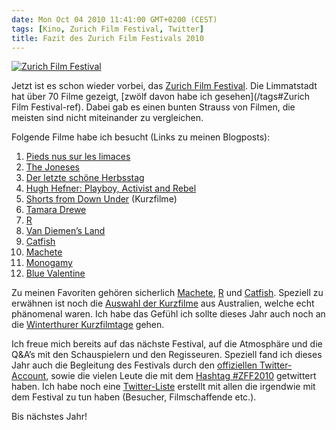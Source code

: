 ```yaml
---
date: Mon Oct 04 2010 11:41:00 GMT+0200 (CEST)
tags: [Kino, Zurich Film Festival, Twitter]
title: Fazit des Zurich Film Festivals 2010
---
```



[![Zurich Film Festival](http://media.tumblr.com/tumblr_l9oojkOByQ1qa2z4q.jpg "Zurich Film Festival")](http://www.zurichfilmfestival.org/de/programm-2010/alle-filme-a-bis-z/)

Jetzt ist es schon wieder vorbei, das [Zurich Film Festival](http://www.zurichfilmfestival.org).
Die Limmatstadt hat über 70 Filme gezeigt, [zwölf davon habe ich gesehen](/tags#Zurich Film Festival-ref).
Dabei gab es einen bunten Strauss von Filmen, die meisten sind nicht miteinander zu vergleichen.

Folgende Filme habe ich besucht (Links zu meinen Blogposts):

1.  [Pieds nus sur les limaces](/posts/2010/09/pieds-nus-sur-les-limaces)
2.  [The Joneses](/posts/2010/09/the-joneses)
3.  [Der letzte schöne Herbsstag](/posts/2010/09/der-letzte-schoene-herbsttag)
4.  [Hugh Hefner: Playboy, Activist and Rebel](/posts/2010/09/hugh-hefner-playboy-activist-and-rebel)
5.  [Shorts from Down Under](/posts/2010/09/shorts-from-down-under) (Kurzfilme)
6.  [Tamara Drewe](/posts/2010/09/tamara-drewe)
7.  [R](/posts/2010/09/r)
8.  [Van Diemen’s Land](/posts/2010/09/van-diemens-land)
9.  [Catfish](/posts/2010/10/catfish)
10. [Machete](/posts/2010/10/machete)
11. [Monogamy](/posts/2010/10/monogamy)
12. [Blue Valentine](/posts/2010/10/blue-valentine)

Zu meinen Favoriten gehören sicherlich
[Machete](http://www.readmore.ch/post/1228326248/zff-2010-machete),
[R](http://www.readmore.ch/post/1209180613/zff2010-r) und
[Catfish](http://www.readmore.ch/post/1228233517/zff-2010-catfish).
Speziell zu erwähnen ist noch die [Auswahl der Kurzfilme](http://www.readmore.ch/post/1199353050/zff-2010-shorts-from-down-under) aus Australien, welche echt phänomenal waren. Ich habe das Gefühl ich sollte dieses Jahr auch noch an die [Winterthurer Kurzfilmtage](http://www.kurzfilmtage.ch/) gehen.

Ich freue mich bereits auf das nächste Festival, auf die Atmosphäre und die Q&A’s mit den Schauspielern und den Regisseuren.
Speziell fand ich dieses Jahr auch die Begleitung des Festivals durch den [offiziellen Twitter-Account](http://twitter.com/zurichfilmfest), sowie die vielen
Leute die mit dem [Hashtag \#ZFF2010](http://search.twitter.com/search?q=%23zff2010) getwittert haben. 
Ich habe noch eine [Twitter-Liste](http://twitter.com/odi/zurichfilmfestival2010) erstellt mit allen die irgendwie mit dem Festival zu tun haben (Besucher,
Filmschaffende etc.).

Bis nächstes Jahr!

